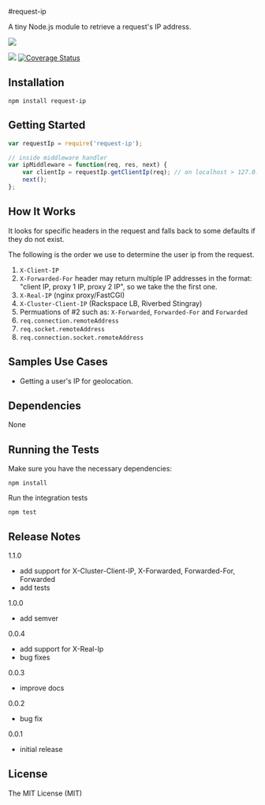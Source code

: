 #request-ip

A tiny Node.js module to retrieve a request's IP address. 

![](https://nodei.co/npm/request-ip.png?downloads=true&cacheBust=1)

![](https://travis-ci.org/pbojinov/request-ip.svg?branch=master)
[![Coverage Status](https://coveralls.io/repos/pbojinov/request-ip/badge.svg)](https://coveralls.io/r/pbojinov/request-ip)

## Installation

    npm install request-ip
    
## Getting Started

```javascript
var requestIp = require('request-ip');

// inside middleware handler
var ipMiddleware = function(req, res, next) {
    var clientIp = requestIp.getClientIp(req); // on localhost > 127.0.0.1
    next();
};
```

## How It Works

It looks for specific headers in the request and falls back to some defaults if they do not exist.

The following is the order we use to determine the user ip from the request.

1. `X-Client-IP`  
2. `X-Forwarded-For` header may return multiple IP addresses in the format: "client IP, proxy 1 IP, proxy 2 IP", so we take the the first one.
3. `X-Real-IP` (nginx proxy/FastCGI)
5. `X-Cluster-Client-IP` (Rackspace LB, Riverbed Stingray)
6. Permuations of #2 such as: `X-Forwarded`, `Forwarded-For` and `Forwarded`
7. `req.connection.remoteAddress`
8. `req.socket.remoteAddress`
9. `req.connection.socket.remoteAddress`

## Samples Use Cases

* Getting a user's IP for geolocation.

## Dependencies

None

## Running the Tests

Make sure you have the necessary dependencies:

```
npm install
```

Run the integration tests

```
npm test
```

## Release Notes

1.1.0

* add support for X-Cluster-Client-IP, X-Forwarded, Forwarded-For, Forwarded
* add tests

1.0.0

* add semver

0.0.4

* add support for X-Real-Ip
* bug fixes

0.0.3

* improve docs

0.0.2

* bug fix

0.0.1

* initial release

## License

The MIT License (MIT)

